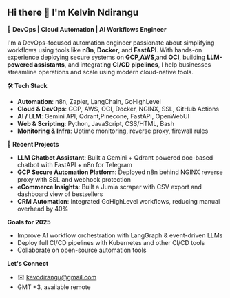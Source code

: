 ## Hi there 👋 I'm Kelvin Ndirangu

**🚀 DevOps | Cloud Automation | AI Workflows Engineer**

I'm a DevOps-focused automation engineer passionate about simplifying workflows using tools like **n8n**, **Docker**, and **FastAPI**. With hands-on experience deploying secure systems on **GCP**,**AWS**,and **OCI**, building **LLM-powered assistants**, and integrating **CI/CD pipelines**, I help businesses streamline operations and scale using modern cloud-native tools.


**🛠️ Tech Stack**
- **Automation**: n8n, Zapier, LangChain, GoHighLevel
- **Cloud & DevOps**: GCP, AWS, OCI, Docker, NGINX, SSL, GitHub Actions
- **AI / LLM**: Gemini API, Qdrant,Pinecone, FastAPI, OpenWebUI
- **Web & Scripting**: Python, JavaScript, CSS/HTML, Bash
- **Monitoring & Infra**: Uptime monitoring, reverse proxy, firewall rules



**🔧 Recent Projects**
- **LLM Chatbot Assistant**: Built a Gemini + Qdrant powered doc-based chatbot with FastAPI + n8n for Telegram
- **GCP Secure Automation Platform**: Deployed n8n behind NGINX reverse proxy with SSL and webhook protection
- **eCommerce Insights**: Built a Jumia scraper with CSV export and dashboard view of bestsellers
- **CRM Automation**: Integrated GoHighLevel workflows, reducing manual overhead by 40%


**Goals for 2025**
- Improve AI workflow orchestration with LangGraph & event-driven LLMs  
- Deploy full CI/CD pipelines with Kubernetes and other CI/CD tools
- Collaborate on open-source automation tools


**Let's Connect**
- ✉️ kevodirangu@gmail.com
- GMT +3, available remote
